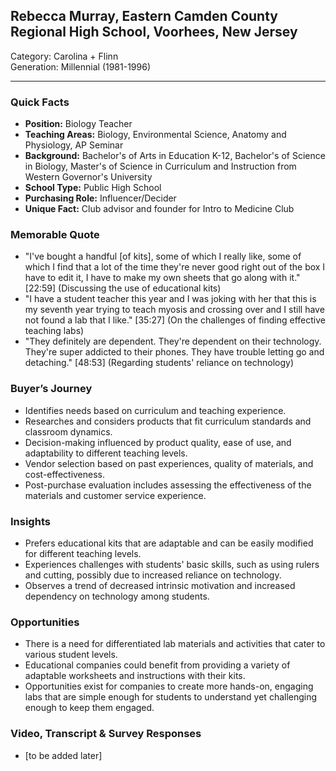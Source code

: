 ## Rebecca Murray, Eastern Camden County Regional High School, Voorhees, New Jersey

Category: Carolina + Flinn  
Generation: Millennial (1981-1996)

---

### Quick Facts
- **Position:** Biology Teacher
- **Teaching Areas:** Biology, Environmental Science, Anatomy and Physiology, AP Seminar
- **Background:** Bachelor's of Arts in Education K-12, Bachelor's of Science in Biology, Master's of Science in Curriculum and Instruction from Western Governor's University
- **School Type:** Public High School
- **Purchasing Role:** Influencer/Decider
- **Unique Fact:** Club advisor and founder for Intro to Medicine Club

### Memorable Quote
- "I've bought a handful [of kits], some of which I really like, some of which I find that a lot of the time they're never good right out of the box I have to edit it, I have to make my own sheets that go along with it." [22:59] (Discussing the use of educational kits)
- "I have a student teacher this year and I was joking with her that this is my seventh year trying to teach myosis and crossing over and I still have not found a lab that I like." [35:27] (On the challenges of finding effective teaching labs)
- "They definitely are dependent. They're dependent on their technology. They're super addicted to their phones. They have trouble letting go and detaching." [48:53] (Regarding students' reliance on technology)

### Buyer’s Journey
- Identifies needs based on curriculum and teaching experience.
- Researches and considers products that fit curriculum standards and classroom dynamics.
- Decision-making influenced by product quality, ease of use, and adaptability to different teaching levels.
- Vendor selection based on past experiences, quality of materials, and cost-effectiveness.
- Post-purchase evaluation includes assessing the effectiveness of the materials and customer service experience.

### Insights
- Prefers educational kits that are adaptable and can be easily modified for different teaching levels.
- Experiences challenges with students' basic skills, such as using rulers and cutting, possibly due to increased reliance on technology.
- Observes a trend of decreased intrinsic motivation and increased dependency on technology among students.

### Opportunities
- There is a need for differentiated lab materials and activities that cater to various student levels.
- Educational companies could benefit from providing a variety of adaptable worksheets and instructions with their kits.
- Opportunities exist for companies to create more hands-on, engaging labs that are simple enough for students to understand yet challenging enough to keep them engaged.

### Video, Transcript & Survey Responses
- [to be added later]